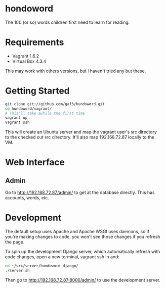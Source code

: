 hondoword
===========

The 100 (or so) words children first need to learn for reading.

# Requirements

* Vagrant 1.6.2
* Virtual Box 4.3.4

This may work with others versions, but I haven't tried any but these. 

# Getting Started

```bash
git clone git://github.com/gaf3/hundoword.git
cd hundoword/vagrant/
# This'll take awhile the first time
vagrant up 
vagrant ssh
```

This will create an Ubuntu server and map the vagrant user's src directory to the checked out src directory.  It'll also map 192.168.72.87 locally to the VM.

# Web Interface

## Admin 

Go to http://192.168.72.87/admin/ to get at the database directly.  This has accounts, words, etc. 

# Development

The default setup uses Apache and Apache WSGI uses daemons, so if you're making changes to code, you won't see those changes if you refresh the page.  

To spin up the development Django server, which automatically refresh with code changes, open a new terminal, vagrant ssh in and:

```bash
cd ~/src/server/hundoword_django/
./server.sh
```

Then go to http://192.168.72.87:8000/admin/ to use the development server.